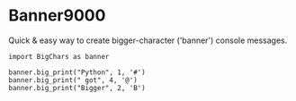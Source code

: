 # Banner9000
Quick &amp; easy way to create bigger-character ('banner') console messages.

```
import BigChars as banner

banner.big_print("Python", 1, '#')
banner.big_print(" got", 4, '@')
banner.big_print("Bigger", 2, 'B')
```
